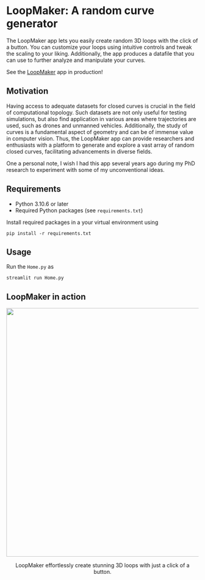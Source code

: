 # LoopMaker: A random curve generator
The LoopMaker app lets you easily create random 3D loops with the click of a button. You can customize your loops using intuitive controls and tweak the scaling to your liking. Additionally, the app produces a datafile that you can use to further analyze and manipulate your curves.

See the [LoopMaker](https://rahulor-loop-maker-home-2chbsu.streamlit.app/) app in production!

## Motivation
Having access to adequate datasets for closed curves is crucial in the field of computational topology. Such datasets are not only useful for testing simulations, but also find application in various areas where trajectories are used, such as drones and unmanned vehicles. Additionally, the study of curves is a fundamental aspect of geometry and can be of immense value in computer vision. Thus, the LoopMaker app can provide researchers and enthusiasts with a platform to generate and explore a vast array of random closed curves, facilitating advancements in diverse fields.

One a personal note, I wish I had this app several years ago during my PhD research to experiment with some of my unconventional ideas.
## Requirements

- Python 3.10.6 or later
- Required Python packages (see `requirements.txt`)

Install required packages in a your virtual environment using
```
pip install -r requirements.txt
```
## Usage

Run the `Home.py` as
```
streamlit run Home.py
```

## LoopMaker in action


<p align="center">
  <img width="650" src="https://github.com/rahulor/loop-maker/assets/69508071/26661195-46c5-4cdb-adb9-6399a7860858" alt>
</p>
<p align="center">
LoopMaker effortlessly create stunning 3D loops with just a click of a button.
</p>
